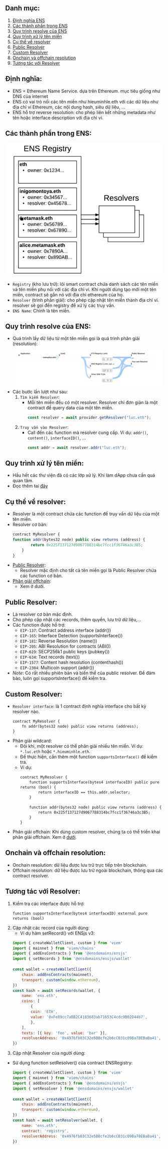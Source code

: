 ## Danh mục:
1. [Định nghĩa ENS](#định-nghĩa)
2. [Các thành phần trong ENS](#các-thành-phần-trong-ens)
3. [Quy trình resolve của ENS](#quy-trình-resolve-của-ens)
4. [Quy trình xử lý tên miền](#quy-trình-xử-lý-tên-miền)
5. [Cụ thể vể resolver](#cụ-thể-vể-resolver)
6. [Public Resolver](#public-resolver)
7. [Custom Resolver](#custom-resolver)
8. [Onchain và offchain resolution](#onchain-và-offchain-resolution)
9. [Tương tác với Resolver](#tương-tác-với-resolver)

## Định nghĩa:
- ENS =  Ethereum Name Service. dựa trên Ethereum. mục tiêu giống như DNS của internet
- ENS có vai trò nối các tên miền như hieuminhle.eth với các dữ liệu như địa chỉ ví Ethereum, các nội dung hash, siêu dữ liệu, ... 
- ENS hỗ trợ reverse resolution: cho phép liên kết những metadata như tên hoặc interface description với địa chỉ ví.

## Các thành phần trong ENS:

![Component](/assets/component.png)

- `Registry` (kho lưu trữ): lõi smart contract chứa danh sách các tên miền và tên miền phụ nối với các địa chỉ ví. Khi người dùng tạo mới một tên miền, contract sẽ gắn nó với địa chỉ ethereum của họ. 
- `Resolver` (trình phân giải): cho phép cập nhật tên miền thành địa chỉ ví. resolver sẽ gọi đến registry để xử lý các truy vấn.
- `ENS Name`: Chính là tên miền.

## Quy trình resolve của ENS:
- Quá trình lấy dữ liệu từ một tên miền gọi là quá trình phân giải (resolution):
![Resolution](/assets/flow1.png)
- Các bước lần lượt như sau:
    1. `Tìm kiếm Resolver`:
        - Mỗi tên miền đều có một resolver. Resolver chỉ đơn giản là một contract để query data của một tên miền.
            ```javascript
            const resolver = await provider.getResolver("luc.eth");
            ```
    2. `Truy vấn vào Resolver`:
        - Call đến các function mà resolver cung cấp. Ví dụ: `addr()`, `content()`, `interfaceID()`, ...
            ```javascript
            const addr = await resolver.addr("luc.eth");
            ```

## Quy trình xử lý tên miền:
- Hầu hết các thư viện đã có các lớp xử lý. Khi làm dApp chưa cần quá quan tâm.
- Đọc thêm tai [đây](https://docs.ens.domains/resolution/names) 

## Cụ thể vể resolver:
- Resolver là một contract chứa các function để truy vấn dữ liệu của một tên miền.
- Resolver cơ bản:
    ```javascript
    contract MyResolver {
    function addr(bytes32 node) public view returns (address) {
            return 0x225f137127d9067788314bc7fcc1f36746a3c3B5;
        }
    }
    ```
- [Public Resolver](#public-resolver):
    - Resolver mặc định cho tất cả tên miền gọi là Public Resolver chứa các function cơ bản.
- [Phân giải offchain](#onchain-và-offchain-resolution):
    - Xem ở dưới.

## Public Resolver:
- Là resolver cơ bản mặc định. 
- Cho phép cập nhật các records, thêm quyền, lưu trữ dữ liệu,...
- Các function được hỗ trợ:
    - `EIP-137`: Contract address interface (addr())
    - `EIP-165`: Interface Detection (supportsInterface())
    - `EIP-181`: Reverse Resolution (name())
    - `EIP-205`: ABI Resolution for contracts (ABI())
    - `EIP-619`: SECP256k1 public keys (pubkey())
    - `EIP-634`: Text records (text())
    - `EIP-1577`: Content hash resolution (contenthash())
    - `EIP-2304`: Multicoin support (addr())
- *Note*: Có rất nhiều phiên bản và biến thể của public resolver. Để đảm bảo, luôn gọi supportsInterface() để kiểm tra.

## Custom Resolver:

- `Resolver interface`: là 1 contract định nghĩa interface cho bất kỳ resolver nào.
    ```solidity
    contract MyResolver {
        fn addr(bytes32 node) public view returns (address);
    }
    ```
- Phân giải wildcard: 
    - Đôi khi, một resolver có thể phân giải nhiều tên miền. Ví dụ: `*.luc.eth` hoặc `*.hieuminhle.eth`.
    - Để thực hiện, cần thêm một function `supportsInterface()` để kiểm tra.
    - Ví dụ:
        ```solidity
        contract MyResolver {
            function supportsInterface(bytes4 interfaceID) public pure returns (bool) {
                return interfaceID == this.addr.selector;
            }

            function addr(bytes32 node) public view returns (address) {
                return 0x225f137127d9067788314bc7fcc1f36746a3c3B5;
            }
        }
        ```
- Phân giải offchain: Khi dùng custom resolver, chúng ta có thể triển khai phân giải offchain. Xem ở [dưới](#onchain-và-offchain-resolution).

## Onchain và offchain resolution:
- Onchain resolution: dữ liệu được lưu trữ trực tiếp trên blockchain.
- Offchain resolution: dữ liệu được lưu trữ ngoài blockchain, thông qua các contract resolver.

## Tương tác với Resolver:
1. Kiểm tra các interface được hỗ trợ:
    ```solidity
    function supportsInterface(bytes4 interfaceID) external pure returns (bool)
    ```
2. Cập nhật các record của người dùng:
    - Ví dụ hàm setRecord() với ENSjs v3:
    ```javascript
    import { createWalletClient, custom } from 'viem'
    import { mainnet } from 'viem/chains'
    import { addEnsContracts } from '@ensdomains/ensjs'
    import { setRecords } from '@ensdomains/ensjs/wallet'

    const wallet = createWalletClient({
        chain: addEnsContracts(mainnet),
        transport: custom(window.ethereum),
    })
    const hash = await setRecords(wallet, {
        name: 'ens.eth',
        coins: [
            {
            coin: 'ETH',
            value: '0xFe89cc7aBB2C4183683ab71653C4cdc9B02D44b7',
            },
        ],
        texts: [{ key: 'foo', value: 'bar' }],
        resolverAddress: '0x4976fb03C32e5B8cfe2b6cCB31c09Ba78EBaBa41',
    })
    ```
3. Cập nhật Resolver của người dùng:
- Sử dụng function setResolver() của contract ENSRegistry:
    ```javascript
    import { createWalletClient, custom } from 'viem'
    import { mainnet } from 'viem/chains'
    import { addEnsContracts } from '@ensdomains/ensjs'
    import { setResolver } from '@ensdomains/ensjs/wallet'

    const wallet = createWalletClient({
        chain: addEnsContracts(mainnet),
        transport: custom(window.ethereum),
    })
    const hash = await setResolver(wallet, {
        name: 'ens.eth',
        contract: 'registry',
        resolverAddress: '0x4976fb03C32e5B8cfe2b6cCB31c09Ba78EBaBa41',
    })
    ```